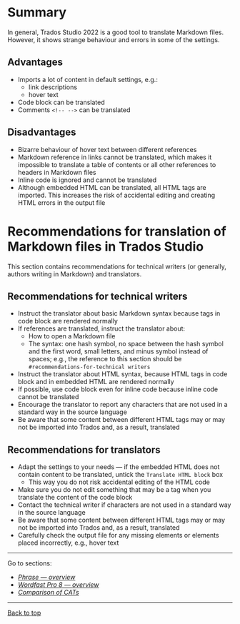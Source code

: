 # Summary

In general, Trados Studio 2022 is a good tool to translate Markdown files. However, it shows strange behaviour and errors in some of the settings.

## Advantages

- Imports a lot of content in default settings, e.g.:
	- link descriptions
	- hover text
- Code block can be translated
- Comments `<!-- -->` can be translated

## Disadvantages

- Bizarre behaviour of hover text between different references
- Markdown reference in links cannot be translated, which makes it impossible to translate a table of contents or all other references to headers in Markdown files
- Inline code is ignored and cannot be translated
- Although embedded HTML can be translated, all HTML tags are imported. This increases the risk of accidental editing and creating HTML errors in the output file

# Recommendations for translation of Markdown files in Trados Studio

This section contains recommendations for technical writers (or generally, authors writing in Markdown) and translators.

## Recommendations for technical writers

- Instruct the translator about basic Markdown syntax because tags in code block are rendered normally
- If references are translated, instruct the translator about:
	- How to open a Markdown file
	- The syntax: one hash symbol, no space between the hash symbol and the first word, small letters, and minus symbol instead of spaces; e.g., the reference to this section should be `#recommendations-for-technical writers`
- Instruct the translator about HTML syntax, because HTML tags in code block and in embedded HTML are rendered normally
- If possible, use code block even for inline code because inline code cannot be translated
- Encourage the translator to report any characters that are not used in a standard way in the source language
- Be aware that some content between different HTML tags may or may not be imported into Trados and, as a result, translated

## Recommendations for translators

- Adapt the settings to your needs — if the embedded HTML does not contain content to be translated, untick the `Translate HTML block` box
	- This way you do not risk accidental editing of the HTML code
- Make sure you do not edit something that may be a tag when you translate the content of the code block
- Contact the technical writer if characters are not <!-- aren't --> used in a standard way in the source language
- Be aware that some content between different HTML tags may or may not be imported into Trados and, as a result, translated
- Carefully check the output file for any missing elements or elements placed incorrectly, e.g., hover text


---

Go to sections:
- [*Phrase — overview*](phrase-00-overview.md)
- [*Wordfast Pro 8 — overview*](wordfast-00-overview.md)
- [*Comparison of CATs*](top-comparison.md)

---
[Back to top](#summary)
